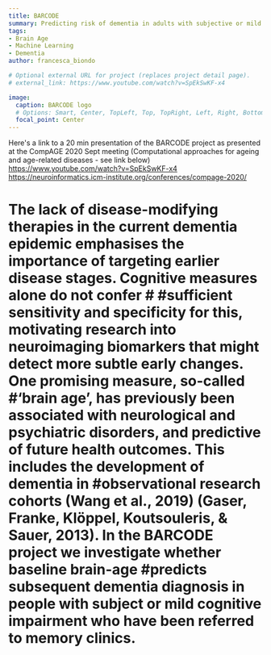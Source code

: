 ```yaml
---
title: BARCODE
summary: Predicting risk of dementia in adults with subjective or mild cognitive impairment using the brain-age paradigm.
tags:
- Brain Age
- Machine Learning
- Dementia
author: francesca_biondo

# Optional external URL for project (replaces project detail page).
# external_link: https://www.youtube.com/watch?v=SpEkSwKF-x4

image:
  caption: BARCODE logo
  # Options: Smart, Center, TopLeft, Top, TopRight, Left, Right, BottomLeft, Bottom, BottomRight
  focal_point: Center
---
```


Here's a link to a 20 min presentation of the BARCODE project as presented at the CompAGE 2020 Sept meeting (Computational approaches for ageing and age-related diseases - see link below)
https://www.youtube.com/watch?v=SpEkSwKF-x4
https://neuroinformatics.icm-institute.org/conferences/compage-2020/

# The lack of disease-modifying therapies in the current dementia epidemic emphasises the importance of targeting earlier disease stages. Cognitive measures alone do not confer # #sufficient sensitivity and specificity for this, motivating research into neuroimaging biomarkers that might detect more subtle early changes. One promising measure, so-called #‘brain age’, has previously been associated with neurological and psychiatric disorders, and predictive of future health outcomes. This includes the development of dementia in #observational research cohorts (Wang et al., 2019) (Gaser, Franke, Klöppel, Koutsouleris, & Sauer, 2013). In the BARCODE project we investigate whether baseline brain-age #predicts subsequent dementia diagnosis in people with subject or mild cognitive impairment who have been referred to memory clinics. 
